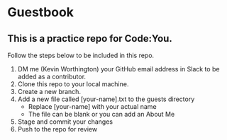 # **Guestbook**
## This is a practice repo for Code:You.
Follow the steps below to be included in this repo.
1. DM me (Kevin Worthington) your GitHub email address in Slack to be added as a contributor.
2. Clone this repo to your local machine.
3. Create a new branch.
4. Add a new file called [your-name].txt to the guests directory
   - Replace [your-name] with your actual name
   - The file can be blank or you can add an About Me
5. Stage and commit your changes
6. Push to the repo for review
